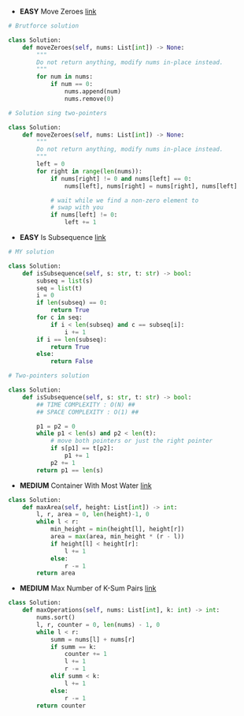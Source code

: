 - __EASY__ Move Zeroes [link](https://leetcode.com/problems/move-zeroes/?envType=study-plan-v2&envId=leetcode-75)
```python
# Brutforce solution

class Solution:
    def moveZeroes(self, nums: List[int]) -> None:
        """
        Do not return anything, modify nums in-place instead.
        """
        for num in nums:
            if num == 0:
                nums.append(num)
                nums.remove(0)

# Solution sing two-pointers

class Solution:
    def moveZeroes(self, nums: List[int]) -> None:
        """
        Do not return anything, modify nums in-place instead.
        """
        left = 0
        for right in range(len(nums)):
            if nums[right] != 0 and nums[left] == 0:
                nums[left], nums[right] = nums[right], nums[left]

            # wait while we find a non-zero element to
            # swap with you
            if nums[left] != 0:
                left += 1
```

- __EASY__ Is Subsequence [link](https://leetcode.com/problems/is-subsequence/?envType=study-plan-v2&envId=leetcode-75)
```python
# MY solution

class Solution:
    def isSubsequence(self, s: str, t: str) -> bool:
        subseq = list(s)
        seq = list(t)
        i = 0
        if len(subseq) == 0:
            return True
        for c in seq:
            if i < len(subseq) and c == subseq[i]:
                i += 1
        if i == len(subseq):
            return True
        else:
            return False

# Two-pointers solution

class Solution:
    def isSubsequence(self, s: str, t: str) -> bool:
		## TIME COMPLEXITY : O(N) ##
		## SPACE COMPLEXITY : O(1) ##

        p1 = p2 = 0
        while p1 < len(s) and p2 < len(t):
            # move both pointers or just the right pointer
            if s[p1] == t[p2]:
                p1 += 1
            p2 += 1
        return p1 == len(s)
```

- __MEDIUM__ Container With Most Water [link](https://leetcode.com/problems/container-with-most-water/?envType=study-plan-v2&envId=leetcode-75)
```python
class Solution:
    def maxArea(self, height: List[int]) -> int:
        l, r, area = 0, len(height)-1, 0
        while l < r:
            min_height = min(height[l], height[r])
            area = max(area, min_height * (r - l))
            if height[l] < height[r]:
                l += 1
            else:
                r -= 1
        return area
```

- __MEDIUM__ Max Number of K-Sum Pairs [link](https://leetcode.com/problems/max-number-of-k-sum-pairs/)
```python
class Solution:
    def maxOperations(self, nums: List[int], k: int) -> int:
        nums.sort()
        l, r, counter = 0, len(nums) - 1, 0
        while l < r:
            summ = nums[l] + nums[r]
            if summ == k:
                counter += 1
                l += 1
                r -= 1
            elif summ < k:
                l += 1
            else:
                r -= 1
        return counter

```
